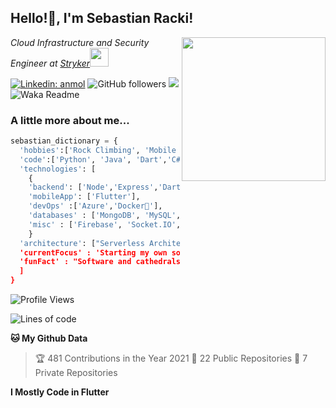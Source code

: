 <h2>Hello!🏻, I'm Sebastian Racki!</h2>
<img align='right' src="https://media.giphy.com/media/M9gbBd9nbDrOTu1Mqx/giphy.gif" width="230">
<p><em>Cloud Infrastructure and Security Engineer at <a href="https://www.stryker.com">Stryker</a><img src="https://media.giphy.com/media/WUlplcMpOCEmTGBtBW/giphy.gif" width="30"> 
</em></p>

[![Linkedin: anmol](https://img.shields.io/badge/-anmol-blue?style=flat-square&logo=Linkedin&logoColor=white&link=https://www.linkedin.com/in/anmol-p-singh/)](https://www.linkedin.com/in/sebastianracki/)
![GitHub followers](https://img.shields.io/github/followers/anmol098?label=Follow&style=social)
![](https://visitor-badge.glitch.me/badge?page_id=anmol098.anmol098)
![Waka Readme](https://github.com/anmol098/anmol098/workflows/Waka%20Readme/badge.svg)

### A little more about me...  

```python
sebastian_dictionary = {
  'hobbies':['Rock Climbing', 'Mobile Dev', 'League of Legends'],
  'code':['Python', 'Java', 'Dart','C#'],
  'technologies': [
    {
    'backend': ['Node','Express','Dart','Python'],
    'mobileApp': ['Flutter'],
    'devOps' :['Azure','Docker🐳'],
    'databases' : ['MongoDB', 'MySQL','sqlite'],
    'misc' : ['Firebase', 'Socket.IO', 'pandas', 'https']
    }
  'architecture': ["Serverless Architecture', 'Multi-Page applications'],
  'currentFocus' : 'Starting my own social media app developed in Flutter',
  'funFact' : "Software and cathedrals are much the same — first we build them, then we pray."
  ]
}
```

![Profile Views](http://img.shields.io/badge/Profile%20Views-1029-blue)

![Lines of code](https://img.shields.io/badge/From%20Hello%20World%20I%27ve%20Written-874599%20lines%20of%20code-blue)

**🐱 My Github Data** 
> 🏆 481 Contributions in the Year 2021
> 📜 22 Public Repositories 
> 🔑 7 Private Repositories  


**I Mostly Code in Flutter** 
